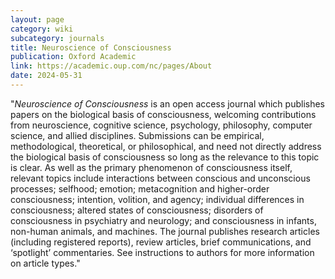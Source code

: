 ```yaml
---
layout: page
category: wiki
subcategory: journals
title: Neuroscience of Consciousness
publication: Oxford Academic
link: https://academic.oup.com/nc/pages/About
date: 2024-05-31
---
```


"*Neuroscience of Consciousness* is an open access journal which publishes papers on the biological basis of consciousness, welcoming contributions from neuroscience, cognitive science, psychology, philosophy, computer science, and allied disciplines. Submissions can be empirical, methodological, theoretical, or philosophical, and need not directly address the biological basis of consciousness so long as the relevance to this topic is clear. As well as the primary phenomenon of consciousness itself, relevant topics include interactions between conscious and unconscious processes; selfhood; emotion; metacognition and higher-order consciousness; intention, volition, and agency; individual differences in consciousness; altered states of consciousness; disorders of consciousness in psychiatry and neurology; and consciousness in infants, non-human animals, and machines. The journal publishes research articles (including registered reports), review articles, brief communications, and ‘spotlight’ commentaries. See instructions to authors for more information on article types."
